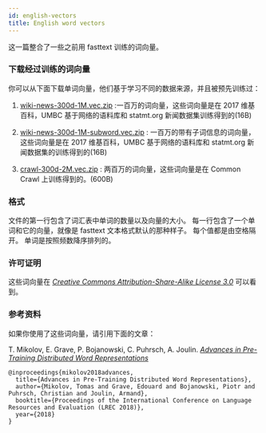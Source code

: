 ```yaml
---
id: english-vectors
title: English word vectors
---
```


这一篇整合了一些之前用 fasttext 训练的词向量。

### 下载经过训练的词向量

你可以从下面下载单词向量，他们基于学习不同的数据来源，并且被预先训练过：

1. [wiki-news-300d-1M.vec.zip](https://s3-us-west-1.amazonaws.com/fasttext-vectors/wiki-news-300d-1M.vec.zip) :一百万的词向量，这些词向量是在 2017 维基百科，UMBC 基于网络的语料库和 statmt.org 新闻数据集训练得到的(16B)
2. [wiki-news-300d-1M-subword.vec.zip](https://s3-us-west-1.amazonaws.com/fasttext-vectors/wiki-news-300d-1M-subword.vec.zip) : 一百万的带有子词信息的词向量，这些词向量是在 2017 维基百科，UMBC 基于网络的语料库和 statmt.org 新闻数据集的训练得到的(16B)

3. [crawl-300d-2M.vec.zip](https://s3-us-west-1.amazonaws.com/fasttext-vectors/crawl-300d-2M.vec.zip) : 两百万的词向量，这些词向量是在 Common Crawl 上训练得到的。(600B)

### 格式

文件的第一行包含了词汇表中单词的数量以及向量的大小。
每一行包含了一个单词和它的向量，就像是 fasttext 文本格式默认的那种样子。
每个值都是由空格隔开。
单词是按照频数降序排列的。

### 许可证明

这些词向量在 [*Creative Commons Attribution-Share-Alike License 3.0*](https://creativecommons.org/licenses/by-sa/3.0/) 可以看到。

### 参考资料

如果你使用了这些词向量，请引用下面的文章：

T. Mikolov, E. Grave, P. Bojanowski, C. Puhrsch, A. Joulin. [*Advances in Pre-Training Distributed Word Representations*](https://arxiv.org/abs/1712.09405)

```markup
@inproceedings{mikolov2018advances,
  title={Advances in Pre-Training Distributed Word Representations},
  author={Mikolov, Tomas and Grave, Edouard and Bojanowski, Piotr and Puhrsch, Christian and Joulin, Armand},
  booktitle={Proceedings of the International Conference on Language Resources and Evaluation (LREC 2018)},
  year={2018}
}
```
